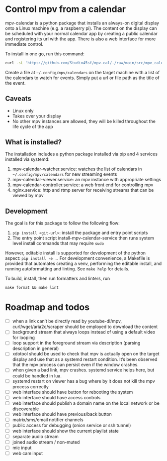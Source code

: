# Control mpv from a calendar

mpv-calendar is a python package that installs an always-on digital display onto a Linux machine (e.g. a raspberry pi). The content on the display can be scheduled with your normal calendar app by creating a public calendar and registering its url with the app. There is also a web interface for more immediate control.

To install in one go, run this command:
```bash
curl -sL 'https://github.com/Studio45sf/mpv-cal/-/raw/main/src/mpv_calendar/scripts/mpv-calendar-remote-installer' | bash -
```

Create a file at `~/.config/mpv/calendars` on the target machine with a list of the calendars to watch for events. Simply put a url or file path as the title of the event.

## Caveats
- Linux only
- Takes over your display
- No other mpv instances are allowed, they will be killed throughout the life cycle of the app

## What is installed?

The installation includes a python package installed via pip and 4 services installed via systemd:
1. mpv-calendar-watcher.service: watches the list of calendars in `~/.config/mpv/calendars` for new streaming events
2. mpv-calendar-viewer.service: an mpv instance with appropriate settings
3. mpv-calendar-controller.service: a web front end for controlling mpv
4. nginx.service: http and rtmp server for receiving streams that can be viewed by mpv

## Development

The goal is for this package to follow the following flow:
1. `pip install <git-url>`: install the package and entry point scripts
2. The entry point script install-mpv-calendar-service then runs system level install commands that may require `sudo`

However, editable install is supported for development of the python aspect: `pip install -e .`. For development convenience, a Makefile is provided that automates creating a venv, performing the editable install, and running autoformatting and linting. See `make help` for details.

To build, install, then run formatters and linters, run
```
make format && make lint
```

# Roadmap and todos
- [ ] when a link can’t be directly read by youtube-dl/mpv, curl/wget/aria2c/scraper should be employed to download the content
- [ ] background stream that always loops instead of using a default video for looping
- [ ] loop support in the foreground stream via description (parsing description in general)
- [ ] xdotool should be used to check that mpv is actually open on the target display and use that as a systemd restart condition. It’s been observed that the mpv process can persist even if the window crashes.
- [ ] when given a bad link, mpv crashes. systemd service helps here, but could be handled in lua.
- [ ] systemd restart on viewer has a bug where by it does not kill the mpv process correctly
- [ ] web interface should have button for rebooting the system
- [ ] web interface should have access controls
- [ ] web interface should publish a domain name on the local network or be discoverable
- [ ] web interface should have previous/back button
- [ ] matrix/sms/email notifier channels
- [ ] public access for debugging (onion service or ssh tunnel)
- [ ] web interface should show the current playlist state
- [ ] separate audio stream
- [ ] joined audio stream / non-muted
- [ ] mic input
- [ ] web cam input

